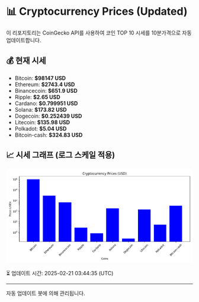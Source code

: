 
# 📊 Cryptocurrency Prices (Updated)

이 리포지토리는 CoinGecko API를 사용하여 코인 TOP 10 시세를 10분가격으로 자동 업데이트합니다.

## 💰 현재 시세
- Bitcoin: **$98147 USD**
- Ethereum: **$2743.4 USD**
- Binancecoin: **$651.9 USD**
- Ripple: **$2.65 USD**
- Cardano: **$0.799951 USD**
- Solana: **$173.82 USD**
- Dogecoin: **$0.252439 USD**
- Litecoin: **$135.98 USD**
- Polkadot: **$5.04 USD**
- Bitcoin-cash: **$324.83 USD**

## 📈 시세 그래프 (로그 스케일 적용)
![Crypto Prices](crypto_prices.png)

⏳ 업데이트 시간: 2025-02-21 03:44:35 (UTC)

---
자동 업데이트 봇에 의해 관리됩니다.
